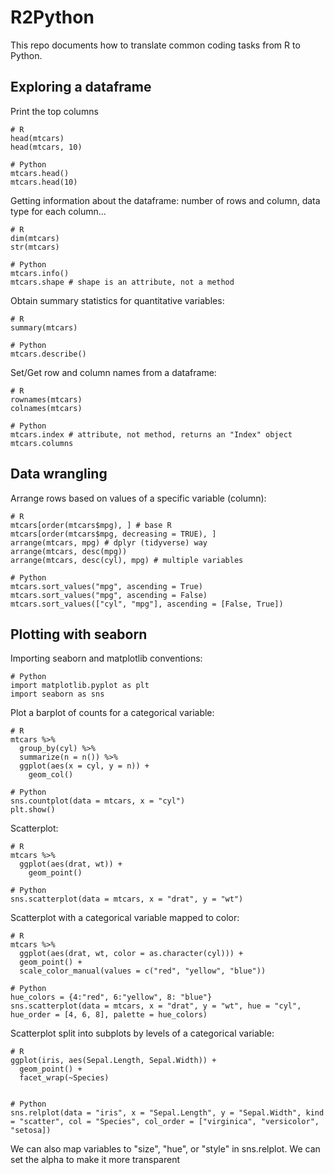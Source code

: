 # R2Python

This repo documents how to translate common coding tasks from R to Python.


## Exploring a dataframe

Print the top columns

```
# R
head(mtcars)
head(mtcars, 10)

# Python
mtcars.head()
mtcars.head(10)
```

Getting information about the dataframe: number of rows and column, data type for each column...

```
# R
dim(mtcars)
str(mtcars)

# Python
mtcars.info()
mtcars.shape # shape is an attribute, not a method
```

Obtain summary statistics for quantitative variables:

```
# R
summary(mtcars)

# Python
mtcars.describe()
```

Set/Get row and column names from a dataframe:

```
# R
rownames(mtcars)
colnames(mtcars)

# Python
mtcars.index # attribute, not method, returns an "Index" object
mtcars.columns
```

## Data wrangling

Arrange rows based on values of a specific variable (column):

```
# R
mtcars[order(mtcars$mpg), ] # base R
mtcars[order(mtcars$mpg, decreasing = TRUE), ]
arrange(mtcars, mpg) # dplyr (tidyverse) way
arrange(mtcars, desc(mpg))
arrange(mtcars, desc(cyl), mpg) # multiple variables

# Python
mtcars.sort_values("mpg", ascending = True)
mtcars.sort_values("mpg", ascending = False)
mtcars.sort_values(["cyl", "mpg"], ascending = [False, True])
```

## Plotting with seaborn

Importing seaborn and matplotlib conventions:

```
# Python
import matplotlib.pyplot as plt
import seaborn as sns
```

Plot a barplot of counts for a categorical variable:

```
# R
mtcars %>%
  group_by(cyl) %>%
  summarize(n = n()) %>%
  ggplot(aes(x = cyl, y = n)) +
    geom_col()

# Python
sns.countplot(data = mtcars, x = "cyl")
plt.show()
```

Scatterplot:

```
# R
mtcars %>%
  ggplot(aes(drat, wt)) +
    geom_point()

# Python
sns.scatterplot(data = mtcars, x = "drat", y = "wt")
```

Scatterplot with a categorical variable mapped to color:

```
# R
mtcars %>%
  ggplot(aes(drat, wt, color = as.character(cyl))) +
  geom_point() +
  scale_color_manual(values = c("red", "yellow", "blue"))

# Python
hue_colors = {4:"red", 6:"yellow", 8: "blue"}
sns.scatterplot(data = mtcars, x = "drat", y = "wt", hue = "cyl", hue_order = [4, 6, 8], palette = hue_colors)
```

Scatterplot split into subplots by levels of a categorical variable:

```
# R
ggplot(iris, aes(Sepal.Length, Sepal.Width)) +
  geom_point() +
  facet_wrap(~Species)


# Python
sns.relplot(data = "iris", x = "Sepal.Length", y = "Sepal.Width", kind = "scatter", col = "Species", col_order = ["virginica", "versicolor", "setosa])
```

We can also map variables to "size", "hue", or "style" in sns.relplot. We can set the alpha to make it more transparent
